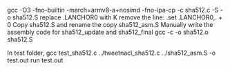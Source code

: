gcc -O3 -fno-builtin -march=armv8-a+nosimd -fno-ipa-cp -c sha512.c -S -o sha512.S
replace .LANCHOR0 with K
remove the line: 	.set	.LANCHOR0,. + 0
Copy sha512.S and rename the copy sha512_asm.S
Manually write the assembly code for sha512_update and sha512_final
gcc -c -o sha512.o sha512.S

In test folder,
gcc test_sha512.c ../tweetnacl_sha512.c ../sha512_asm.S -o test.out
run test.out